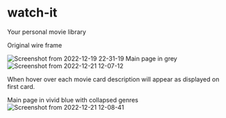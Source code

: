 # watch-it
Your personal movie library 

Original wire frame

![Screenshot from 2022-12-19 22-31-19](https://user-images.githubusercontent.com/112890664/208539502-94a0a50d-c2b9-42a0-a2b4-7747bf55ae70.png)
Main page in grey 
![Screenshot from 2022-12-21 12-07-12](https://user-images.githubusercontent.com/112890664/208903129-7b38af0d-0d5c-4eee-8cd2-7df177652698.png)

When hover over each movie card description will appear as displayed on first card.

Main page in vivid blue with collapsed genres
![Screenshot from 2022-12-21 12-08-41](https://user-images.githubusercontent.com/112890664/208903262-61392a5c-ee39-4881-8d30-476065783d33.png)
